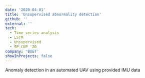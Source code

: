 ```yaml
---
date: '2020-04-01'
title: 'Unsupervised abnormality detection'
github: ''
external: ''
tech:
  - Time series analysis
  - LSTM
  - Unsupervised
  - SP CUP '20
company: 'BUET'
showInProjects: false
---
```


Anomaly detection in an automated UAV using provided IMU data